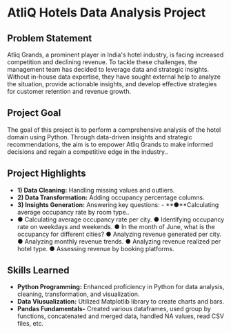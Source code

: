 # AtliQ Hotels Data Analysis Project

## Problem Statement

Atliq Grands, a prominent player in India's hotel industry, is facing increased competition and declining revenue. To tackle these challenges, the management team has decided to leverage data and strategic insights. Without in-house data expertise, they have sought external help to analyze the situation, provide actionable insights, and develop effective strategies for customer retention and revenue growth.

## Project Goal

The goal of this project is to perform a comprehensive analysis of the hotel domain using Python. Through data-driven insights and strategic recommendations, the aim is to empower Atliq Grands to make informed decisions and regain a competitive edge in the industry..

## Project Highlights

- **1) Data Cleaning:** Handling missing values and outliers.
- **2) Data Transformation:** Adding occupancy percentage columns.
- **3) Insights Generation:** Answering key questions:
         - **●**Calculating average occupancy rate by room type..
-    ● Calculating average occupancy rate per city.
    ● Identifying occupancy rate on weekdays and weekends.
    ● In the month of June, what is the occupancy for different cities?
    ● Analyzing revenue generated per city.
    ● Analyzing monthly revenue trends.
    ● Analyzing revenue realized per hotel type.
    ● Assessing revenue by booking platforms.

## Skills Learned

- **Python Programming:** Enhanced proficiency in Python for data analysis, cleaning, transformation, and visualization.
- **Data Viusualization:** Utilized Matplotlib library to create charts and bars.
- **Pandas Fundamentals-** Created various dataframes, used group by functions, concatenated and merged data, handled NA values, read CSV files, etc.
